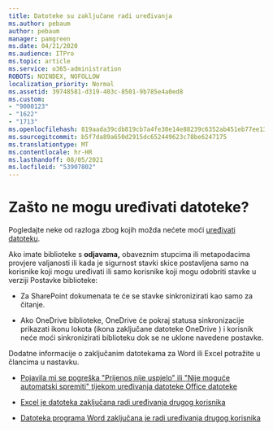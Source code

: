 ```yaml
---
title: Datoteke su zaključane radi uređivanja
ms.author: pebaum
author: pebaum
manager: pamgreen
ms.date: 04/21/2020
ms.audience: ITPro
ms.topic: article
ms.service: o365-administration
ROBOTS: NOINDEX, NOFOLLOW
localization_priority: Normal
ms.assetid: 39748581-d319-403c-8501-9b785e4a0ed8
ms.custom:
- "9000123"
- "1622"
- "1713"
ms.openlocfilehash: 819aada39cdb819cb7a4fe30e14e88239c6352ab451eb77ee135307d5dd1cfcd
ms.sourcegitcommit: b5f7da89a650d2915dc652449623c78be6247175
ms.translationtype: MT
ms.contentlocale: hr-HR
ms.lasthandoff: 08/05/2021
ms.locfileid: "53907802"
---
```

# <a name="why-cant-i-edit-files"></a>Zašto ne mogu uređivati datoteke?

Pogledajte neke od razloga zbog kojih možda nećete moći [uređivati datoteku](https://support.office.com/article/why-can-t-i-edit-this-file-97315f48-aa5e-49d3-a4ae-a14b73daf87b).

Ako imate biblioteke s     **odjavama,** obaveznim stupcima ili metapodacima provjere valjanosti ili kada je sigurnost stavki skice postavljena samo na korisnike koji mogu uređivati ili samo korisnike koji mogu odobriti stavke u verziji Postavke biblioteke:

- Za SharePoint dokumenata te će se stavke sinkronizirati kao samo za čitanje.

- Ako OneDrive biblioteke, OneDrive će pokraj statusa sinkronizacije prikazati ikonu lokota (ikona zaključane datoteke OneDrive ) i korisnik neće moći sinkronizirati biblioteku dok se ne uklone navedene postavke. 

Dodatne informacije o zaključanim datotekama za Word ili Excel potražite u člancima u nastavku.

- [Pojavila mi se pogreška "Prijenos nije uspjelo" ili "Nije moguće automatski spremiti" tijekom uređivanja datoteke Office datoteke](https://support.office.com/article/i-got-an-upload-failed-or-couldn-t-save-automatically-error-while-editing-an-office-file-93a14d34-88e3-4a91-9eef-58cc541d31f8)

- [Excel je datoteka zaključana radi uređivanja drugog korisnika](https://support.office.com/article/Excel-file-is-locked-for-editing-by-another-user-6fa93887-2c2c-45f0-abcc-31b04aed68b3)

- [Datoteka programa Word zaključana je radi uređivanja drugog korisnika](https://support.microsoft.com/help/313472/the-document-is-locked-for-editing-by-another-user-error-message-when)
